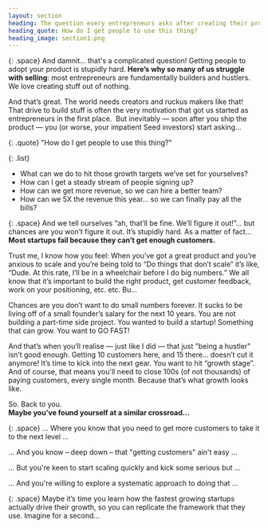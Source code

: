 ```yaml
---
layout: section
heading: The question every entrepreneurs asks after creating their project is...
heading_quote: How do I get people to use this thing?
heading_image: section1.png
---
```


{: .space}
And damnit... that's a complicated question! Getting people to adopt your product is stupidly hard. **Here’s why so many of us struggle with selling**: most entrepreneurs are fundamentally builders and hustlers. We love creating stuff out of nothing.

And that’s great. The world needs creators and ruckus makers like that! That drive to build stuff is often the very motivation that got us started as entrepreneurs in the first place.  But inevitably — soon after you ship the product — you (or worse, your impatient Seed investors) start asking...

{: .quote}
"How do I get people to use this thing?"

{: .list}
- What can we do to hit those growth targets we’ve set for yourselves?
- How can I get a steady stream of people signing up?
- How can we get more revenue, so we can hire a better team?
- How can we 5X the revenue this year… so we can finally pay all the bills?

{: .space}
And we tell ourselves “ah, that’ll be fine. We’ll figure it out!”… but chances are you won’t figure it out. It’s stupidly hard. As a matter of fact... **Most startups fail because they can’t get enough customers.**

Trust me, I know how you feel: When you’ve got a great product and you’re anxious to scale and you’re being told to “Do things that don’t scale” it’s like, “Dude. At this rate, I’ll be in a wheelchair before I do big numbers.”
We all know that it’s important to build the right product, get customer feedback, work on your positioning, etc. etc. Bu...

Chances are you don’t want to do small numbers forever. It sucks to be living off of a small founder’s salary for the next 10 years. You are not building a part-time side project. You wanted to build a startup! Something that can grow. You want to GO FAST!

And that’s when you’ll realise — just like I did — that just "being a hustler" isn’t good enough. Getting 10 customers here, and 15 there… doesn’t cut it anymore! It’s time to kick into the next gear. You want to hit “growth stage”. And of course, that means you'll need to close 100s (of not thousands) of paying customers, every single month. Because that’s what growth looks like.

So. Back to you. <br> **Maybe you’ve found yourself at a similar crossroad...**

{: .space}
... Where you know that you need to get more customers to take it to the next level ...

... And you know – deep down – that "getting customers" ain't easy ...

... But you're keen to start scaling quickly and kick some serious but ...

... And you're willing to explore a systematic approach to doing that ...


{: .space}
Maybe it’s time you learn how the fastest growing startups actually drive their growth, so you can replicate the framework that they use. Imagine for a second…
